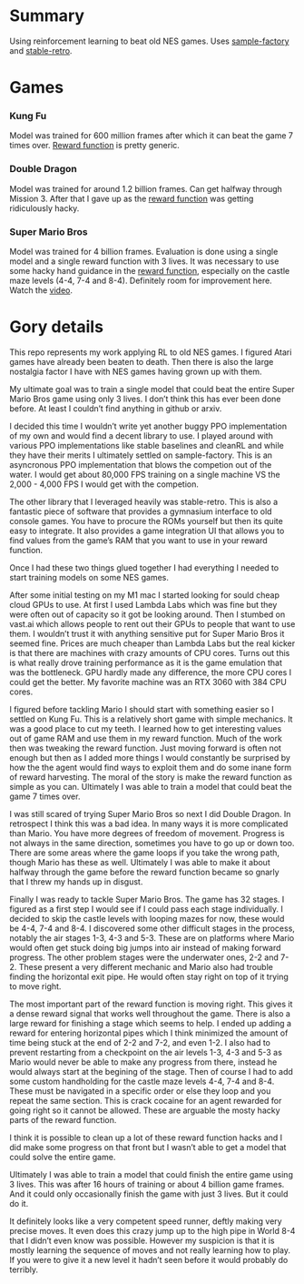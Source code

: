 # Summary


Using reinforcement learning to beat old NES games.  Uses [sample-factory](https://github.com/danielnbarbosa/sample-factory) and [stable-retro](https://github.com/danielnbarbosa/stable-retro).



# Games


### Kung Fu
Model was trained for 600 million frames after which it can beat the game 7 times over.  [Reward function](https://github.com/danielnbarbosa/stable-retro/blob/master/retro/data/stable/KungFu-Nes/script.lua) is pretty generic.


### Double Dragon
Model was trained for around 1.2 billion frames.  Can get halfway through Mission 3.  After that I gave up as the [reward function](https://github.com/danielnbarbosa/stable-retro/blob/master/retro/data/stable/DoubleDragon-Nes/script.lua) was getting ridiculously hacky.


### Super Mario Bros

Model was trained for 4 billion frames.  Evaluation is done using a single model and a single reward function with 3 lives.  It was necessary to use some hacky hand guidance in the [reward function](https://github.com/danielnbarbosa/stable-retro/blob/master/retro/data/stable/SuperMarioBros-Nes/script.lua), especially on the castle maze levels (4-4, 7-4 and 8-4).  Definitely room for improvement here.  Watch the [video](https://www.youtube.com/watch?v=dbUaV5uOli8).





# Gory details

This repo represents my work applying RL to old NES games.  I figured Atari games have already been beaten to death.  Then there is also the large nostalgia factor I have with NES games having grown up with them.

My ultimate goal was to train a single model that could beat the entire Super Mario Bros game using only 3 lives.  I don’t think this has ever been done before.  At least I couldn’t find anything in github or arxiv.

I decided this time I wouldn’t write yet another buggy PPO implementation of my own and would find a decent library to use.  I played around with various PPO implementations like stable baselines and cleanRL and while they have their merits I ultimately settled on sample-factory.  This is an asyncronous PPO implementation that blows the competion out of the water.   I would get about 80,000 FPS training on a single machine VS the 2,000 - 4,000 FPS I would get with the competion.

The other library that I leveraged heavily was stable-retro.  This is also a fantastic piece of software that provides a gymnasium interface to old console games.  You have to procure the ROMs yourself but then its quite easy to integrate.  It also provides a game integration UI that allows you to find values from the game’s RAM that you want to use in your reward function.

Once I had these two things glued together I had everything I needed to start training models on some NES games.

After some initial testing on my M1 mac I started looking for sould cheap cloud GPUs to use.  At first I used Lambda Labs which was fine but they were often out of capacity so it got be looking around.  Then I stumbed on vast.ai which allows people to rent out their GPUs to people that want to use them.  I wouldn’t trust it with anything sensitive put for Super Mario Bros it seemed fine.  Prices are much cheaper than Lambda Labs but the real kicker is that there are machines with crazy amounts of CPU cores.  Turns out this is what really drove training performance as it is  the game emulation that was the bottleneck.  GPU hardly made any difference, the more CPU cores I could get the better.  My favorite machine was an RTX 3060 with 384 CPU cores.

I figured before tackling Mario I should start with something easier so I settled on Kung Fu.  This is a relatively short game with simple mechanics.  It was a good place to cut my teeth.  I learned how to get interesting values out of game RAM and use them in my reward function.  Much of the work then was tweaking the reward function.   Just moving forward is often not enough but then as I added more things I would constantly be surprised by how the the agent would find ways to exploit them and do some inane form of reward harvesting.  The moral of the story is make the reward function as simple as you can.  Ultimately I was able to train a model that could beat the game 7 times over.

I was still scared of trying Super Mario Bros so next I did Double Dragon.  In retrospect I think this was a bad idea.  In many ways it is more complicated than Mario.  You have more degrees of freedom of movement.  Progress is not always in the same direction, sometimes you have to go up or down too.  There are some areas where the game loops if you take the wrong path, though Mario has these as well.  Ultimately I was able to make it about halfway through the game before the reward function became so gnarly that I threw my hands up in disgust.

Finally I was ready to tackle Super Mario Bros.  The game has 32 stages.  I figured as a first step I would see if I could pass each stage individually.  I decided to skip the castle levels with looping mazes for now, these would be 4-4, 7-4 and 8-4.  I discovered some other difficult stages in the process, notably the air stages 1-3, 4-3 and 5-3.  These are on platforms where Mario would often get stuck doing big jumps into air instead of making forward progress.  The other problem stages were the underwater ones, 2-2 and 7-2.  These present a very different mechanic and Mario also had trouble finding the horizontal exit pipe.  He would often stay right on top of it trying to move right.

The most important part of the reward function is moving right.  This gives it a dense reward signal that works well throughout the game.  There is also a large reward for finishing a stage which seems to help.  I ended up adding a reward for  entering horizontal pipes which I think minimized the amount of time being stuck at the end of 2-2 and 7-2, and even 1-2.  I also had to prevent restarting from a checkpoint on the air levels 1-3, 4-3 and 5-3 as Mario would never be able to make any progress from there, instead he would always start at the begining of the stage.  Then of course I had to add some custom handholding for the castle maze levels 4-4, 7-4 and 8-4.  These must be navigated in a specific order or else they loop and you repeat the same section.  This is crack cocaine for an agent rewarded for going right so it cannot be allowed.  These are arguable the mosty hacky parts of the reward function.

I think it is possible to clean up a lot of these reward function hacks and I did make some progress on that front but I wasn’t able to get a model that could solve the entire game.

Ultimately I was able to train a model that could finish the entire game using 3 lives.  This was after 16 hours of training or about 4 billion game frames.  And it could only occasionally finish the game with just 3 lives.  But it could do it.

It definitely looks like a very competent speed runner, deftly making very precise moves.  It even does this crazy jump up to the high pipe in World 8-4 that I didn’t even know was possible.  However my suspicion is that it is mostly learning the sequence of moves and not really learning how to play.  If you were to give it a new level it hadn’t seen before it would probably do terribly.